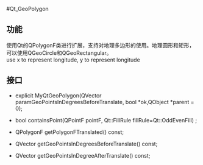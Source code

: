 #Qt_GeoPolygon
## 功能  
使用Qt的QPolygonF类进行扩展，支持对地理多边形的使用。地理圆形和矩形，可以使用QGeoCircle和QGeoRectangular。  
use x to represent longitude, y to represent longitude
## 接口  
-    explicit MyQtGeoPolygon(QVector<QPointF> paramGeoPointsInDegreesBeforeTranslate, bool *ok,QObject *parent = 0);
-    bool containsPoint(QPointF pointF, Qt::FillRule fillRule=Qt::OddEvenFill) ;

-    QPolygonF getPolygonFTranslated() const;
-    QVector<QPointF> getGeoPointsInDegreesBeforeTranslate() const;
-    QVector<QPointF> getGeoPointsInDegreeAfterTranslate() const;